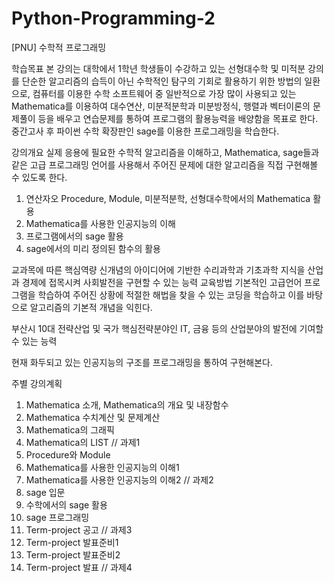 # Python-Programming-2
[PNU] 수학적 프로그래밍

학습목표
본 강의는 대학에서 1학년 학생들이 수강하고 있는 선형대수학 및 미적분 강의를 단순한 알고리즘의 습득이 아닌 수학적인 탐구의 기회로 활용하기 위한 방법의 일환으로, 컴퓨터를 이용한 수학 소프트웨어 중 일반적으로 가장 많이 사용되고 있는 Mathematica를 이용하여 대수연산, 미분적분학과 미분방정식, 행렬과 벡터이론의 문제풀이 등을 배우고 연습문제를 통하여 프로그램의 활용능력을 배양함을 목표로 한다. 
중간고사 후 파이썬 수학 확장판인 sage를 이용한 프로그래밍을 학습한다. 

강의개요
실제 응용에 필요한 수학적 알고리즘을 이해하고, Mathematica, sage들과 같은 고급 프로그래밍 언어를 사용해서 주어진 문제에 대한 알고리즘을 직접 구현해볼 수 있도록 한다. 
1. 연산자오 Procedure, Module, 미분적분학, 선형대수학에서의 Mathematica 활용
2. Mathematica를 사용한 인공지능의 이해
3. 프로그램에서의 sage 활용
4. sage에서의 미리 정의된 함수의 활용

교과목에 따른 핵심역량
신개념의 아이디어에 기반한 수리과학과 기초과학 지식을 산업과 경제에 접목시켜 사회발전을 구현할 수 있는 능력
교육방법
기본적인 고급언어 프로그램을 학습하여 주어진 상황에 적절한 해법을 찾을 수 있는 코딩을 학습하고 이를 바탕으로 알고리즘의 기본적 개념을 익힌다. 

부산시 10대 전략산업 및 국가 핵심전략분야인 IT, 금융 등의 산업분야의 발전에 기여할 수 있는 능력

현재 화두되고 있는 인공지능의 구조를 프로그래밍을 통하여 구현해본다. 

주별 강의계획
1. Mathematica 소개, Mathematica의 개요 및 내장함수
2. Mathematica 수치계산 및 문제계산
3. Mathematica의 그래픽
4. Mathematica의 LIST // 과제1
5. Procedure와 Module
6. Mathematica를 사용한 인공지능의 이해1
7. Mathematica를 사용한 인공지능의 이해2 // 과제2
9. sage 입문
10. 수학에서의 sage 활용
11. sage 프로그래밍
12. Term-project 공고 // 과제3
13. Term-project 발표준비1
14. Term-project 발표준비2
15. Term-project 발표 // 과제4
